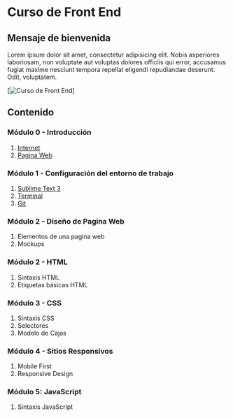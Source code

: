 # Curso de Front End 

## Mensaje de bienvenida
Lorem ipsum dolor sit amet, consectetur adipisicing elit. Nobis asperiores laboriosam, non voluptate aut voluptas dolores officiis qui error, accusamus fugiat maxime nesciunt tempora repellat eligendi repudiandae deserunt. Odit, voluptatem.

  [![Curso de Front End](http://www.photolibrarysoftware.com/wp-content/uploads/2015/11/html5-defeats-adobe-flash.jpg)]

## Contenido

### Módulo 0 - Introducción
  1. [Internet](#internet)
  2. [Pagina Web](#pagina-web)

### Módulo 1 - Configuración del entorno de trabajo
  1. [Sublime Text 3](#sublime-text-3)
  2. [Terminal](#terminal)
  3. [Git](#git)

### Módulo 2 - Diseño de Pagina Web
  1. Elementos de una pagina web
  2. Mockups

### Módulo 2 - HTML
  1. Sintaxis HTML
  2. Etiquetas básicas HTML

### Módulo 3 - CSS
  1. Sintaxis CSS
  2. Selectores
  3. Modelo de Cajas

### Módulo 4 - Sitios Responsivos
  1. Mobile First
  2. Responsive Design


### Módulo 5: JavaScript
  1. Sintaxis JavaScript
